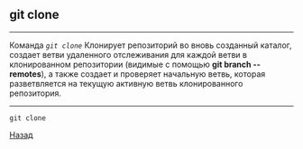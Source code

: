 ## git clone
---
Команда *`git clone`* Клонирует репозиторий во вновь созданный каталог, создает ветви удаленного отслеживания для каждой ветви в клонированном репозитории (видимые с помощью **git branch --remotes**), а также создает и проверяет начальную ветвь, которая разветвляется на текущую активную ветвь клонированного репозитория.


---
```bash=
git clone
```
[Назад](./readme.md)
